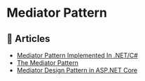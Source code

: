 # Mediator Pattern

## 📕 Articles
- [Mediator Pattern Implemented In .NET/C#](https://dasith.me/2019/01/07/mediator-pattern-implemented-in-net/)
- [The Mediator Pattern](https://garywoodfine.com/the-mediator-pattern/)
- [Mediator Design Pattern in ASP.NET Core](https://www.ezzylearning.net/tutorial/mediator-design-pattern-in-asp-net-core)